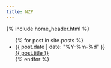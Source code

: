 ```yaml
---
title: NZP
---
```


{% include home_header.html %}

<ul id="post-navigation">
    {% for post in site.posts %}
    <li>
        <span class="post-date">{{ post.date | date: "%Y-%m-%d" }}</span><br>
        <a href="{{ post.url }}">{{ post.title }}</a>
    </li>
    {% endfor %}
</ul>